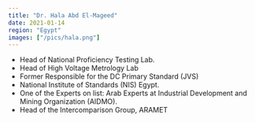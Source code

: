 ```yaml
---
title: "Dr. Hala Abd El-Mageed"
date: 2021-01-14
region: "Egypt"
images: ["/pics/hala.png"]
---
```


- Head of National Proficiency Testing Lab.
- Head of High Voltage Metrology Lab
- Former Responsible for the DC Primary Standard (JVS)
- National Institute of Standards (NIS) Egypt.
- One of the Experts on list: Arab Experts at Industrial Development and Mining Organization (AIDMO).
- Head of the Intercomparison Group, ARAMET